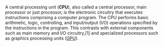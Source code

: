A central processing unit (**CPU**), also called a central processor, main processor or just processor, is the electronic circuitry that executes instructions comprising a computer program. The CPU performs basic arithmetic, logic, controlling, and input/output (I/O) operations specified by the instructions in the program. This contrasts with external components such as main memory and I/O circuitry,[1] and specialized processors such as graphics processing units ([GPU](http://127.0.0.1:8000/wiki/GPU)).